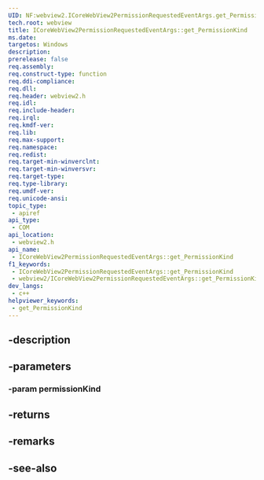 ```yaml
---
UID: NF:webview2.ICoreWebView2PermissionRequestedEventArgs.get_PermissionKind
tech.root: webview
title: ICoreWebView2PermissionRequestedEventArgs::get_PermissionKind
ms.date: 
targetos: Windows
description: 
prerelease: false
req.assembly: 
req.construct-type: function
req.ddi-compliance: 
req.dll: 
req.header: webview2.h
req.idl: 
req.include-header: 
req.irql: 
req.kmdf-ver: 
req.lib: 
req.max-support: 
req.namespace: 
req.redist: 
req.target-min-winverclnt: 
req.target-min-winversvr: 
req.target-type: 
req.type-library: 
req.umdf-ver: 
req.unicode-ansi: 
topic_type:
 - apiref
api_type:
 - COM
api_location:
 - webview2.h
api_name:
 - ICoreWebView2PermissionRequestedEventArgs::get_PermissionKind
f1_keywords:
 - ICoreWebView2PermissionRequestedEventArgs::get_PermissionKind
 - webview2/ICoreWebView2PermissionRequestedEventArgs::get_PermissionKind
dev_langs:
 - c++
helpviewer_keywords:
 - get_PermissionKind
---
```


## -description

## -parameters

### -param permissionKind

## -returns

## -remarks

## -see-also

